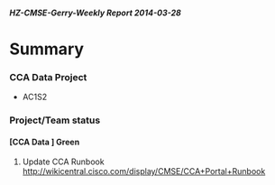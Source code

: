 ##### HZ-CMSE-Gerry-Weekly Report 2014-03-28
# Summary
### **CCA Data Project**

* AC1S2 


### **Project/Team status**


#### [CCA Data ] Green
1. Update CCA Runbook <http://wikicentral.cisco.com/display/CMSE/CCA+Portal+Runbook>